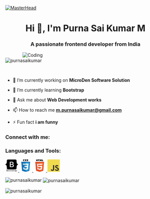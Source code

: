 
[![MasterHead](https://user-images.githubusercontent.com/107936455/203690603-726e50ce-2cf6-4b62-82ee-d51ed9100f05.gif)](https://rishavchanda.io)

<h1 align="center">Hi 👋, I'm Purna Sai Kumar M</h1>
<h3 align="center">A passionate frontend developer from India</h3>

<img align="right" alt="Coding" width="450" src="https://cdn.dribbble.com/users/1162077/screenshots/3848914/programmer.gif">

<p align="left"> <img src="https://komarev.com/ghpvc/?username=purnasaikumar&label=Profile%20views&color=0e75b6&style=flat" alt="purnasaikumar" /> </p>


<p align="left"> <a href="https://twitter.com/" target="blank"><img src="https://img.shields.io/twitter/follow/?logo=twitter&style=for-the-badge" alt="" /></a> </p>

- 🔭 I’m currently working on **MicroDen Software Solution**

- 🌱 I’m currently learning **Bootstrap**

- 💬 Ask me about **Web Development works**

- 📫 How to reach me **m.purnasaikumar@gmail.com**

- ⚡ Fun fact **i am funny**

<h3 align="left">Connect with me:</h3>
<p align="left">
</p>

<h3 align="left">Languages and Tools:</h3>
<p align="left"> <a href="https://getbootstrap.com" target="_blank" rel="noreferrer"> <img src="https://raw.githubusercontent.com/devicons/devicon/master/icons/bootstrap/bootstrap-plain-wordmark.svg" alt="bootstrap" width="40" height="40"/> </a> <a href="https://www.w3schools.com/css/" target="_blank" rel="noreferrer"> <img src="https://raw.githubusercontent.com/devicons/devicon/master/icons/css3/css3-original-wordmark.svg" alt="css3" width="40" height="40"/> </a> <a href="https://www.w3.org/html/" target="_blank" rel="noreferrer"> <img src="https://raw.githubusercontent.com/devicons/devicon/master/icons/html5/html5-original-wordmark.svg" alt="html5" width="40" height="40"/> </a> <a href="https://developer.mozilla.org/en-US/docs/Web/JavaScript" target="_blank" rel="noreferrer"> <img src="https://raw.githubusercontent.com/devicons/devicon/master/icons/javascript/javascript-original.svg" alt="javascript" width="40" height="40"/> </a> </p>

<p><img align="left" src="https://github-readme-stats.vercel.app/api/top-langs?username=purnasaikumar&show_icons=true&locale=en&layout=compact" alt="purnasaikumar" /></p>

<p>&nbsp;<img align="center" src="https://github-readme-stats.vercel.app/api?username=purnasaikumar&show_icons=true&locale=en" alt="purnasaikumar" /></p>

<p><img align="center" src="https://github-readme-streak-stats.herokuapp.com/?user=purnasaikumar&" alt="purnasaikumar" /></p>
